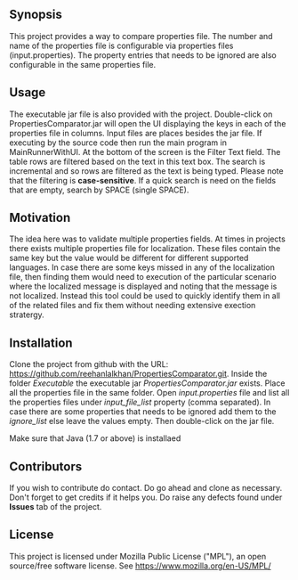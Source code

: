 ## Synopsis

This project provides a way to compare properties file. The number and name of the properties file is configurable via properties files (input.properties). The property entries that needs to be ignored are also configurable in the same properties file.

## Usage

The executable jar file is also provided with the project. Double-click on PropertiesComparator.jar will open the UI displaying the keys in each of the properties file in columns. Input files are places besides the jar file. If executing by the source code then run the main program in MainRunnerWithUI. At the bottom of the screen is the Filter Text field. The table rows are filtered based on the text in this text box. The search is incremental and so rows are filtered as the text is being typed. Please note that the filtering is **case-sensitive**. If a quick search is need on the fields that are empty, search by SPACE (single SPACE).

## Motivation

The idea here was to validate multiple properties fields. At times in projects there exists multiple properties file for localization. These files contain the same key but the value would be different for different supported languages. In case there are some keys missed in any of the localization file, then finding them would need to execution of the particular scenario where the localized message is displayed and noting that the message is not localized. Instead this tool could be used to quickly identify them in all of the related files and fix them without needing extensive exection stratergy. 

## Installation

Clone the project from github with the URL: https://github.com/reehanlalkhan/PropertiesComparator.git. Inside the folder *Executable* the executable jar _PropertiesComparator.jar_ exists. Place all the properties file in the same folder. Open *input.properties* file and list all the properties files under *input_file_list* property (comma separated). In case there are some properties that needs to be ignored add them to the *ignore_list* else leave the values empty. Then double-click on the jar file.

Make sure that Java (1.7 or above) is installaed 

## Contributors

If you wish to contribute do contact. Do go ahead and clone as necessary. Don't forget to get credits if it helps you. Do raise any defects found under **Issues** tab of the project.

## License

This project is licensed under Mozilla Public License ("MPL"), an open source/free software license. See https://www.mozilla.org/en-US/MPL/
